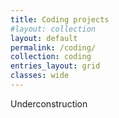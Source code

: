 ```yaml
---
title: Coding projects
#layout: collection
layout: default
permalink: /coding/
collection: coding
entries_layout: grid
classes: wide
---
```


Underconstruction